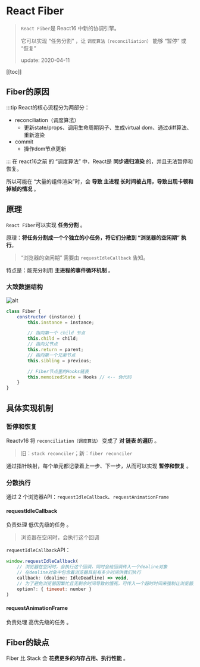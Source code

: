 # React Fiber
> `React Fiber`是 React16 中新的协调引擎。
>
> 它可以实现 “任务分割” ，让 `调度算法（reconciliation）` 能够 “暂停” 或 “恢复”
> 
> update: 2020-04-11

[[toc]]


## Fiber的原因
:::tip
React的核心流程分为两部分：
 - reconciliation（调度算法）
    - 更新state/props、调用生命周期钩子、生成virtual dom、通过diff算法、重新渲染
 - commit
    - 操作dom节点更新

:::
在 react16之前 的 “调度算法” 中，React是 **同步递归渲染** 的，并且无法暂停和恢复。

所以可能在 “大量的组件渲染”时，会 **导致 主进程 长时间被占用，导致出现卡顿和掉帧的情况** 。

## 原理
`React Fiber`可以实现 **任务分割** 。

原理：**将任务分割成一个个独立的小任务，将它们分散到 “浏览器的空闲期” 执行**。

> “浏览器的空闲期” 需要由 `requestIdleCallback` 告知。

特点是：能充分利用 **主进程的事件循环机制** 。

### 大致数据结构
![alt](https://p6.music.126.net/obj/wo3DlcOGw6DClTvDisK1/5300246369/2160/0f3c/47b9/2535662b0dbc1eb8eb49a618270d4d95.png)

```js
class Fiber {
    constructor (instance) {
        this.instance = instance;

        // 指向第一个 child 节点
        this.child = child;
        // 指向父节点
        this.return = parent;
        // 指向第一个兄弟节点
        this.sibling = previous;

        // Fiber节点里的Hooks链表
        this.memoizedState = Hooks // <-- 伪代码
    }
}
```

## 具体实现机制
### 暂停和恢复
Reactv16 将 `reconciliation（调度算法）` 变成了 **对 链表 的遍历** 。
> 旧：`stack reconciler`；新：`fiber reconciler`

通过指针映射，每个单元都记录着上一步、下一步，从而可以实现 **暂停和恢复** 。

### 分散执行
通过 2 个浏览器API：`requestIdleCallback`、`requestAnimationFrame`

#### requestIdleCallback
负责处理 低优先级的任务 。
> 浏览器在空闲时，会执行这个回调

`requestIdleCallback`API：
```js
window.requestIdleCallback(
    // 浏览器在空闲时，会执行这个回调，同时会给回调传入一个dealine对象
    // 在dealine对象中包含着浏览器目前有多少时间供我们执行
    callback: (dealine: IdleDeadline) => void,
    // 为了避免浏览器因繁忙且无剩余时间导致的饿死，可传入一个超时时间来强制让浏览器执行回调。
    option?: { timeout: number }
)
```

#### requestAnimationFrame
负责处理 高优先级的任务 。

## Fiber的缺点
Fiber 比 Stack 会 **花费更多的内存占用、执行性能** 。
<!-- ，但 React 基于 Fiber 的思路会**让 JS 执行性能提升**。 -->

<!-- ## Fiber 的衍生产物 Custom Renderer 
它定义了一系列标准化的接口，使我们不必关心 Fiber 内部是如何工作的，就可以通过虚拟 DOM 的方式驱动宿主环境。 -->

<!-- ### 对于前端框架，“解决卡死”有三种思路:
 - **优化JS引擎中的每个任务。**
    > Vue使用的是这种。因为响应式机制可以让Vue更精确地进行节点更新。

 - **快速响应用户，不阻塞用户的交互**
    > React使用的是这种，所以引入了Fiber架构。

 - **尝试Worker多线程**
    > 保证状态和视图的一致性很麻烦。Worker相当于JS引擎向浏览器申请开一个worker线程。"JS引擎线程"和"worker线程"之间通过特定方式通信（但worker线程完全受控于主线程，而且不能操作DOM，JS引擎依然是单线程的）。

## 以前的Reconciliation不可中断！（🤔引入Fiber的原因）
**通过比较新、旧Virtual DOM树来找出变动了的节点，然后同步更新它们，这个过程称为Reconciliation（协调）**。
> Reconciliation是CPU密集型操作，相当于“长进程”。
> 
> 类比“进程调度”，我们应该让高优先级的进程（或者短进程）先运行，不能让长进程长期霸占资源。

### 引入Fiber前
因为**Reconciliation不可中断**，所以React会霸占着**JS引擎线程**，很可能会导致用户**得不到响应**或**卡顿**。
> 原因：JS引擎线程、GUI渲染线程**互斥**。

### 引入Fiber后
**Fiber是React 16中新的协调引擎**。
> 它可以**使Reconciliation过程变成可中断**，“适时”地让出CPU执行权。

好处：
 - 让浏览器及时响应交互
 - 分批延时对DOM进行操作

那它是如何使Reconciliation变得可中断的呢？

## 什么是Fiber
Fiber的思想：**可以中断React的渲染过程。中断后React会主动将控制权交回浏览器，让位给高优先级的任务，等到浏览器空闲后再恢复渲染。**

### 让出控制权有哪些需要注意的？
2个关键点：
 - 如何**主动归还控制权**？😆
 - **什么时候**归还？⏰

#### 1、主动归还控制权
因为浏览器没有抢占机制，所以要采用**合作式调度（Cooperative Scheduling）机制**。
 > 与“合作式调度”相反的是“抢占式调度”（Preemptive Scheduling）

![alt](./img/fiber-1.png)

**合作式调度机制**的大致思想：

**React向浏览器申请一个“有期限的执行权”；（申请时间片）**

➡️ **浏览器在每帧内执行完任务（一般是“绘制”）后就会执行回调，告诉React能借多长时间；**

➡️ **借完后React要按照约定，“主动”归还控制权给浏览器**。
 > 当然超时不还，浏览器也是没办法的🤷‍♂️。全凭自律，互相信任。
```{2,3,4,5,6}
因为浏览器（严格说是Renderer进程）在一帧内可能会执行下列任务（执行顺序基本固定）：
 - 处理用户输入事件（事件触发线程）
 - JS执行（JS引擎线程）
 - requestAnimation调用
 - 布局Layout（GUI渲染线程）
 - 绘制Paint（GUI渲染线程）
```
在每一帧内，如果浏览器在执行完上面的任务后还有剩余时间，就会执行`requestIdleCallback`中传入的回调，并传入“能借给React的时间长度”：

![alt](./img/fiber-2.png)

`requestIdleCallback`API：
```js
window.requestIdleCallback(
    // 浏览器在空闲时，会执行这个回调，同时会给回调传入一个dealine对象
    // 在dealine对象中包含着浏览器目前有多少时间供我们执行
    callback: (dealine: IdleDeadline) => void,
    // 为了避免浏览器因繁忙且无剩余时间导致的饿死，可传入一个超时时间来强制让浏览器执行回调。
    option?: { timeout: number }
)
```

`IdleDeadline`接口：
```js
interface IdleDealine {
    didTimeout: boolean // 表示任务执行是否超过约定时间
    timeRemaining(): DOMHighResTimeStamp // 任务可供执行的剩余时间
}
```
> 目前`requestIdCallback`只有Chrome支持。React自己实现了一个（利用`MessageChannel`将回调延迟到“绘制Paint”之后执行）[查看源码](https://github.com/facebook/react/blob/master/packages/scheduler/src/forks/SchedulerHostConfig.default.js)

 > 另外，在理想情况下，每个时间片应该划分为16ms，因为人类能感知到最低限度的频率是每秒60帧（1000ms / 60 = 16 ms）。



#### 2、什么时候归还？
因为在浏览器中没办法判断后面是否有更高优先级的任务，所以要通过**超时检查的机制**来判断是否要归还控制权。

**超时检查的机制**的大致思想：

**给React一个时间范围（在requestIdleCallback中的回调传入的时间范围timeRemaining）**

➡️ **React在每执行完一个小任务后检查是否超时；**

➡️ **若超时就停止执行，将控制权归还给浏览器。**


## 参考链接

- [从浏览器多进程到JS单线程，JS运行机制最全面的一次梳理](https://juejin.im/post/5a6547d0f265da3e283a1df7)

- [Virtual DOM 及内核](https://zh-hans.reactjs.org/docs/faq-internals.html#what-is-react-fiber)

- [这可能是最通俗的 React Fiber(时间分片) 打开方式](https://juejin.im/post/5dadc6045188255a270a0f85#heading-2) -->
